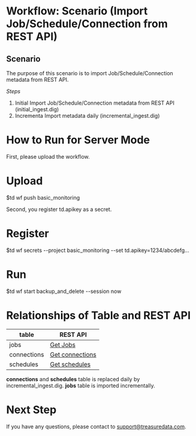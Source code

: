 # Workflow: Scenario (Import Job/Schedule/Connection from REST API)

## Scenario

The purpose of this scenario is to import Job/Schedule/Connection metadata from REST API.

*Steps*
1. Initial Import Job/Schedule/Connection metadata from REST API (initial_ingest.dig)
2. Incrementa Import metadata daily (incremental_ingest.dig)

# How to Run for Server Mode

First, please upload the workflow.

  # Upload
  $td wf push basic_monitoring

Second, you register td.apikey as a secret.

  # Register
  $td wf secrets --project basic_monitoring --set td.apikey=1234/abcdefg...

  # Run
  $td wf start backup_and_delete --session now

# Relationships of Table and REST API

| table | REST API|
| ----- | --------|
| jobs  | [Get Jobs](https://api-docs.treasuredata.com/pages/td-api/tag/Jobs/#tag/Jobs/operation/getJobs) |
| connections | [Get connections](https://api-docs.treasuredata.com/pages/td-api/tag/Connections/#tag/Connections/operation/getConnections) |
| schedules | [Get schedules](https://api-docs.treasuredata.com/pages/td-api/tag/Schedules/#tag/Schedules/operation/getSchedules) |

**connections** and **schedules** table is replaced daily by incremental_ingest.dig.
**jobs** table is imported incrementally.

# Next Step
If you have any questions, please contact to support@treasuredata.com.
